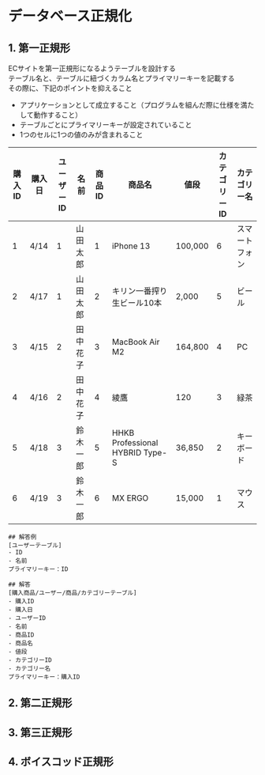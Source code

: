 # データベース正規化


## 1. 第一正規形
ECサイトを第一正規形になるようテーブルを設計する  
テーブル名と、テーブルに紐づくカラム名とプライマリーキーを記載する  
その際に、下記のポイントを抑えること
- アプリケーションとして成立すること（プログラムを組んだ際に仕様を満たして動作すること）
- テーブルごとにプライマリーキーが設定されていること
- 1つのセルに1つの値のみが含まれること


| 購入ID | 購入日  | ユーザーID | 名前   | 商品ID | 商品名                             | 値段      | カテゴリーID | カテゴリー名  |
| ---- | ---- | ------ | ---- | ---- | ------------------------------- | ------- | ------- | ------- |
| 1    | 4/14 | 1      | 山田太郎 | 1    | iPhone 13                       | 100,000 | 6       | スマートフォン |
| 2    | 4/17 | 1      | 山田太郎 | 2    | キリン一番搾り生ビール10本                  | 2,000   | 5       | ビール     |
| 3    | 4/15 | 2      | 田中花子 | 3    | MacBook Air M2                  | 164,800 | 4       | PC      |
| 4    | 4/16 | 2      | 田中花子 | 4    | 綾鷹                              | 120     | 3       | 緑茶      |
| 5    | 4/18 | 3      | 鈴木一郎 | 5    | HHKB Professional HYBRID Type-S | 36,850  | 2       | キーボード   |
| 6    | 4/19 | 3      | 鈴木一郎 | 6    | MX ERGO                         | 15,000  | 1       | マウス     |

```text
## 解答例
[ユーザーテーブル]
- ID
- 名前
プライマリーキー：ID
```

```text
## 解答
[購入商品/ユーザー/商品/カテゴリーテーブル]
- 購入ID
- 購入日
- ユーザーID
- 名前
- 商品ID
- 商品名
- 値段
- カテゴリーID
- カテゴリー名
プライマリーキー：購入ID
```

## 2. 第二正規形


## 3. 第三正規形


## 4. ボイスコッド正規形


